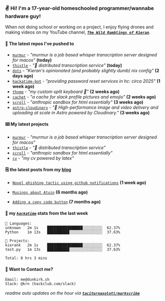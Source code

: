 ### ✌️ Hi! I'm a 17-year-old homeschooled programmer/wannabe hardware guy!

When not doing school or working on a project, I enjoy flying drones and making videos on my YouTube channel, [**_`The Wild Ramblings of Kieran`_**](https://youtube.com/@kieran.rambles).

#### 👷 The latest repos I've pushed to

- [`murmur`](https://github.com/taciturnaxolotl/murmur) - _"murmur is a job based whisper transcription server designed for macos"_ **(today)**
- [`thistle`](https://github.com/taciturnaxolotl/thistle) - _"🪻 distributed transcription service"_ **(today)**
- [`dots`](https://github.com/taciturnaxolotl/dots) - _"Kieran's opinionated (and probably slightly dumb) nix config"_ **(2 days ago)**
- [`hackatime-bot`](https://github.com/taciturnaxolotl/hackatime-bot) - _"providing password reset services in hc: circa 2025"_ **(1 week ago)**
- [`thyme`](https://github.com/taciturnaxolotl/thyme) - _"my custom split keyboard 🫶"_ **(2 weeks ago)**
- [`cachet`](https://github.com/taciturnaxolotl/cachet) - _"a cache for slack profile pictures and emojis"_ **(2 weeks ago)**
- [`scroll`](https://github.com/taciturnaxolotl/scroll) - _"anthropic sandbox for html essentially"_ **(3 weeks ago)**
- [`astro-cloudinary`](https://github.com/cloudinary-community/astro-cloudinary) - _"🚀 High-performance image and video delivery and uploading at scale in Astro powered by Cloudinary."_ **(3 weeks ago)**

#### ⌨️ My latest projects

- [`murmur`](https://github.com/taciturnaxolotl/murmur) - _"murmur is a job based whisper transcription server designed for macos"_
- [`thistle`](https://github.com/taciturnaxolotl/thistle) - _"🪻 distributed transcription service"_
- [`scroll`](https://github.com/taciturnaxolotl/scroll) - _"anthropic sandbox for html essentially"_
- [`cv`](https://github.com/taciturnaxolotl/cv) - _"my cv powered by latex"_

#### 🗒️ the latest posts from my [blog](https://dunkirk.sh)

- [`Novel phishing tactic using github notifications`](https://dunkirk.sh/blog/github-phishing/) **(1 week ago)**

- [`Musings about Atuin`](https://dunkirk.sh/blog/atuin/) **(6 months ago)**

- [`Adding a copy code button`](https://dunkirk.sh/blog/adding-a-copy-button/) **(7 months ago)**



#### 📡 my [_`hackatime`_](https://waka.hackclub.com) stats from the last week

```text
💾 Languages:
unknown   2m 1s    ████████████████░░░░░░░░░  62.37%
Python    1m 13s   ██████████░░░░░░░░░░░░░░░  37.63%

💼 Projects:
kierank   2m 1s    ████████████████░░░░░░░░░  62.37%
test.py   1m 13s   ██████████░░░░░░░░░░░░░░░  37.63%

Total: 0 hrs 3 mins
```

#### 📮 Want to Contact me?

```text
Email: me@dunkirk.sh
Slack: @krn (hackclub.com/slack)
```

_readme auto updates on the hour via [**`taciturnaxolotl/markscribe`**](https://github.com/taciturnaxolotl/markscribe)_
